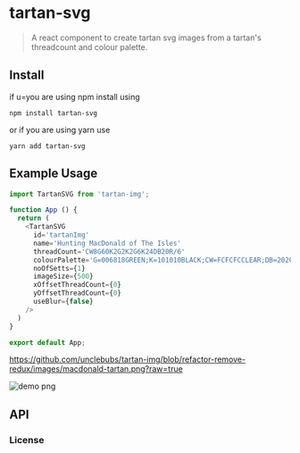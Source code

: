 # tartan-svg

> A react component to create tartan svg images from a tartan's threadcount and colour palette.

## Install
if u=you are using npm install using
```
npm install tartan-svg 
```
or if you are using yarn use
```
yarn add tartan-svg
```

## Example Usage
```js
import TartanSVG from 'tartan-img';

function App () {
  return (
    <TartanSVG
      id='tartanImg'
      name='Hunting MacDonald of The Isles'
      threadCount='CW8G60K2G2K2G6K24DB20R/6'
      colourPalette='G=006818GREEN;K=101010BLACK;CW=FCFCFCCLEAR;DB=202060DARK BLUE;R=C80000RED;'
      noOfSetts={1}
      imageSize={500}
      xOffsetThreadCount={0}
      yOffsetThreadCount={0}
      useBlur={false}
    />
  )
}

export default App;
```

https://github.com/unclebubs/tartan-img/blob/refactor-remove-redux/images/macdonald-tartan.png?raw=true

![demo png](https://github.com/unclebubs/tartan-img/blob/refactor-remove-redux/images/macdonald-tartan.png?raw=true)


## API

### License
